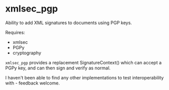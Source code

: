 # xmlsec_pgp

Ability to add XML signatures to documents using PGP keys.

Requires:

- xmlsec
- PGPy
- cryptography

`xmlsec_pgp` provides a replacement SignatureContext() which can accept a
PGPy key, and can then sign and verify as normal.

I haven't been able to find any other implementations to test interoperability
with - feedback welcome.
